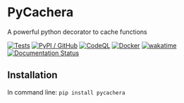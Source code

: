 # PyCachera
A powerful python decorator to cache functions

[![Tests](https://github.com/antolonappan/pycachera/actions/workflows/test.yml/badge.svg)](https://github.com/antolonappan/pycachera/actions/workflows/test.yml)
[![PyPI / GitHub](https://github.com/antolonappan/pycachera/actions/workflows/publish.yml/badge.svg)](https://github.com/antolonappan/pycachera/actions/workflows/publish.yml)
[![CodeQL](https://github.com/antolonappan/pycachera/actions/workflows/codeql.yml/badge.svg)](https://github.com/antolonappan/pycachera/actions/workflows/codeql.yml)
[![Docker](https://github.com/antolonappan/pycachera/actions/workflows/docker-publish.yml/badge.svg)](https://github.com/antolonappan/pycachera/actions/workflows/docker-publish.yml)
[![wakatime](https://wakatime.com/badge/user/e4d61f54-a71a-4db6-81a9-edbb50ce497f/project/49c3495a-f7c4-416b-92b9-2f80ef1b43d2.svg)](https://wakatime.com/badge/user/e4d61f54-a71a-4db6-81a9-edbb50ce497f/project/49c3495a-f7c4-416b-92b9-2f80ef1b43d2)
[![Documentation Status](https://readthedocs.org/projects/pycachera/badge/?version=latest)](https://pycachera.readthedocs.io/en/latest/?badge=latest)

## Installation

In command line:
        `pip install pycachera`
